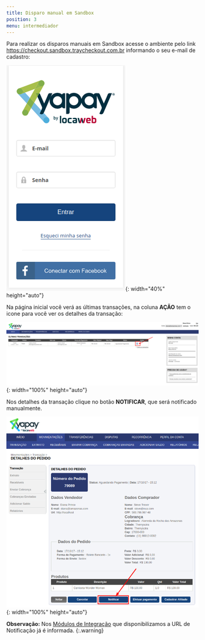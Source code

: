 ```yaml
---
title: Disparo manual em Sandbox
position: 3
menu: intermediador
---
```


Para realizar os disparos manuais em Sandbox acesse o ambiente pelo link <a href="https://checkout.sandbox.traycheckout.com.br/" target="_blank" class="linkPadraoVerde">https://checkout.sandbox.traycheckout.com.br</a> informando o seu e-mail de cadastro:


![Sandbox Ambiente Teste Yapay](/images/intermediador/conteudo/Sandbox_Ambiente.png "Sandbox Ambiente Teste Yapay"){: width="40%" height="auto"}

Na página inicial você verá as últimas transações, na coluna **AÇÃO** tem o icone para você ver os detalhes da transação:

![Sandbox Ambiente Teste Yapay](/images/intermediador/conteudo/SandBox_Ambiente_2.png "Sandbox Ambiente Teste Yapay"){: width="100%" height="auto"}

Nos detalhes da transação clique no botão **NOTIFICAR**, que será notificado manualmente.

![Sandbox Ambiente Teste Yapay](/images/intermediador/conteudo/SandBox_Ambiente_3.png "Sandbox Ambiente Teste Yapay"){: width="100%" height="auto"}

**Observação:** Nos <a href="/intermediador/modulos-integracao/" target="_blank" class="linkPadraoVerde">Módulos de Integração</a> que disponibilizamos a URL de Notificação já é informada.
{:.warning}

